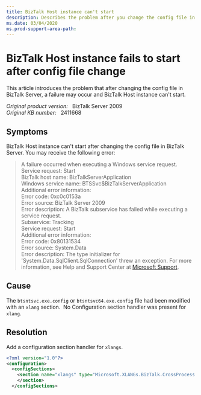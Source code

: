 ```yaml
---
title: BizTalk Host instance can't start
description: Describes the problem after you change the config file in BizTalk Server, a failure may occur and BizTalk Host instance can't start.
ms.date: 03/04/2020
ms.prod-support-area-path:
---
```

# BizTalk Host instance fails to start after config file change

This article introduces the problem that after changing the config file in BizTalk Server, a failure may occur and BizTalk Host instance can't start.

_Original product version:_ &nbsp; BizTalk Server 2009  
_Original KB number:_ &nbsp; 2411668

## Symptoms

BizTalk Host instance can't start after changing the config file in BizTalk Server. You may receive the following error:

> A failure occurred when executing a Windows service request.  
> Service request: Start  
> BizTalk host name: BizTalkServerApplication  
> Windows service name: BTSSvc$BizTalkServerApplication  
> Additional error information:  
> Error code: 0xc0c0153a  
> Error source: BizTalk Server 2009  
> Error description: A BizTalk subservice has failed while executing a service request.  
> Subservice: Tracking  
> Service request: Start  
> Additional error information:  
> Error code: 0x80131534  
> Error source: System.Data  
> Error description: The type initializer for 'System.Data.SqlClient.SqlConnection' threw an exception. For more information, see Help and Support Center at [Microsoft Support](https://support.microsoft.com).

## Cause

The `btsntsvc.exe.config` or `btsntsvc64.exe.config` file had been modified with an `xlang` section.  No Configuration section handler was present for `xlang`.

## Resolution

Add a configuration section handler for `xlangs`.

``` xml
<?xml version="1.0"?>
<configuration>
  <configSections>
    <section name="xlangs" type="Microsoft.XLANGs.BizTalk.CrossProcess.XmlSerializationConfigurationSectionHandler, Microsoft.XLANGs.BizTalk.CrossProcess">
    </section>
  </configSections>
```
